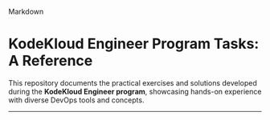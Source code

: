 Markdown

# KodeKloud Engineer Program Tasks: A Reference

This repository documents the practical exercises and solutions developed during the **KodeKloud Engineer program**, showcasing hands-on experience with diverse DevOps tools and concepts.

---
